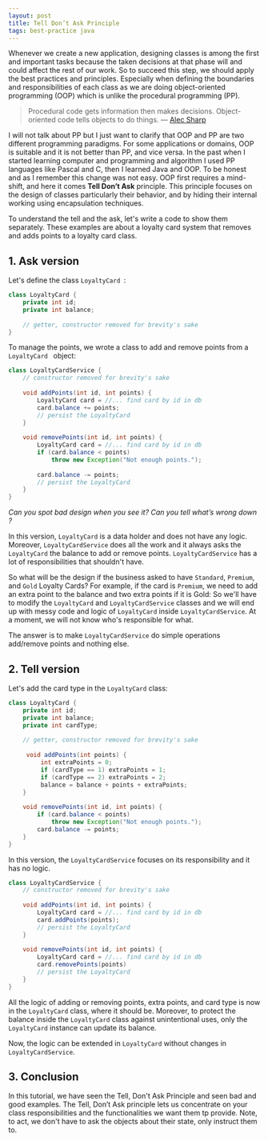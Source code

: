 ```yaml
---
layout: post
title: Tell Don’t Ask Principle
tags: best-practice java
---
```


Whenever we create a new application, designing classes is among the first and important tasks because the taken decisions at that phase will and could affect the rest of our work. So to succeed this step, we should apply the best practices and principles. Especially when defining the boundaries and responsibilities of each class as we are doing object-oriented programming (OOP) which is unlike the procedural programming (PP).

>  Procedural code gets information then makes decisions. Object-oriented code tells objects to do things. — [Alec Sharp](https://twitter.com/alecsharp)

I will not talk about PP but I just want to clarify that OOP and PP are two different programming paradigms. For some applications or domains, OOP is suitable and it is not better than PP, and vice versa. In the past when I started learning computer and programming and algorithm I used PP languages like Pascal and C, then I learned Java and OOP. To be honest and as I remember this change was not easy. OOP first requires a mind-shift, and here it comes **Tell Don’t Ask** principle. This principle focuses on the design of classes particularly their behavior, and by hiding their internal working using encapsulation techniques.

To understand the tell and the ask, let's write a code to show them separately. These examples are about a loyalty card system that removes and adds points to a loyalty card class.

## 1. Ask version

Let's define the class `LoyaltyCard `: 

```java
class LoyaltyCard {
    private int id;
    private int balance;
    
    // getter, constructor removed for brevity's sake
}
```

To manage the points, we wrote a class to add and remove points from a `LoyaltyCard ` object:

```java
class LoyaltyCardService {
    // constructor removed for brevity's sake
    
    void addPoints(int id, int points) {
        LoyaltyCard card = //... find card by id in db
        card.balance += points;
        // persist the LoyaltyCard
    }
    
    void removePoints(int id, int points) {
        LoyaltyCard card = //... find card by id in db
        if (card.balance < points)
            throw new Exception("Not enough points.");
        
        card.balance -= points;
        // persist the LoyaltyCard
    }
}
```

*Can you spot bad design when you see it? Can you tell what’s wrong down ?* 

In this version, `LoyaltyCard` is a data holder and does not have any logic. Moreover, `LoyaltyCardService` does all the work and it always asks the `LoyaltyCard` the balance to add or remove points. `LoyaltyCardService` has a lot of responsibilities that shouldn't have. 

So what will be the design if the business asked to have `Standard`, `Premium`, and `Gold` Loyalty Cards? For example, if the card is `Premium`, we need to add an extra point to the balance and two extra points if it is Gold: So we'll have to modify the `LoyaltyCard`  and `LoyaltyCardService` classes and we will end up with messy code and logic of `LoyaltyCard` inside `LoyaltyCardService`. At a moment, we will not know who's responsible for what. 

The answer is to make `LoyaltyCardService` do simple operations add/remove points and nothing else.

## 2. Tell version

Let's add the card type in the `LoyaltyCard` class:

```java
class LoyaltyCard {
    private int id;
    private int balance;
    private int cardType;
    
    // getter, constructor removed for brevity's sake
    
     void addPoints(int points) {
         int extraPoints = 0;
         if (cardType == 1) extraPoints = 1;
         if (cardType == 2) extraPoints = 2;
         balance = balance + points + extraPoints;
    }
    
    void removePoints(int id, int points) {
        if (card.balance < points)
            throw new Exception("Not enough points.");
        card.balance -= points;
    }
}
```

In this version, the `LoyaltyCardService` focuses on its responsibility and it has no logic. 

```java
class LoyaltyCardService {
    // constructor removed for brevity's sake
    
    void addPoints(int id, int points) {
        LoyaltyCard card = //... find card by id in db
        card.addPoints(points);
        // persist the LoyaltyCard
    }
    
    void removePoints(int id, int points) {
        LoyaltyCard card = //... find card by id in db
		card.removePoints(points)
       	// persist the LoyaltyCard
    }
}
```

All the logic of adding or removing points, extra points, and card type is now in the `LoyaltyCard` class, where it should be. Moreover, to protect the balance inside the `LoyaltyCard` class against unintentional uses, only the `LoyaltyCard` instance can update its balance.

Now, the logic can be extended in `LoyaltyCard` without changes in `LoyaltyCardService`.

## 3. Conclusion

In this tutorial, we have seen the Tell, Don't Ask Principle and seen bad and good examples. The Tell, Don’t Ask principle lets us concentrate on your class responsibilities and the functionalities we want them tp provide. Note, to act, we don't have to ask the objects about their state, only instruct them to.